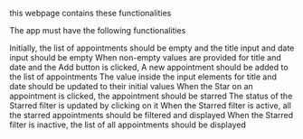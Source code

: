 this webpage contains these functionalities

The app must have the following functionalities

Initially, the list of appointments should be empty and the title input and date input should be empty
When non-empty values are provided for title and date and the Add button is clicked,
A new appointment should be added to the list of appointments
The value inside the input elements for title and date should be updated to their initial values
When the Star on an appointment is clicked, the appointment should be starred
The status of the Starred filter is updated by clicking on it
When the Starred filter is active, all the starred appointments should be filtered and displayed
When the Starred filter is inactive, the list of all appointments should be displayed
